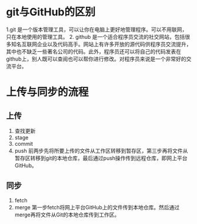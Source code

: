 ﻿# git与GitHub的区别
1.git 是一个版本管理工具，可以让你在电脑上更好地管理程序。可以不用联网，只在本地使用的管理工具。
2. github 是一个适合程序员交流的社交网站，包括很多知名互联网企业以及代码高手。网站上有许多开放的源代码供程序员交流提升，其中也不缺乏一些著名公司的代码。此外，程序员还可以将自己的代码发表在github上，别人既可以查阅也可以帮你进行修改。对程序员来说是一个非常好的交流平台。

# 上传与同步的流程
## 上传
1. 查找更新
2. stage
3. commit
4. push
前两步先将所要上传的文件从工作区转移到暂存区，第三步再将文件从暂存区转移到git的本地仓库，最后通过push操作传到远程仓库，即网上平台GitHub。
## 同步
1. fetch
2. merge
第一步fetch将网上平台GitHub上的文件传到本地仓库。然后通过merge再将文件从Git的本地仓库传到工作区。


